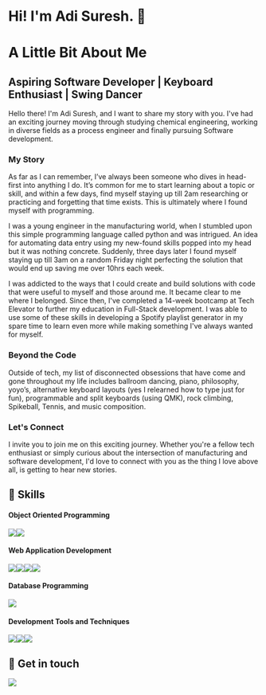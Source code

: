 <h1>Hi! I'm Adi Suresh. 👋</h1>
<p> 
        <h1>A Little Bit About Me</h1>
        <h2>Aspiring Software Developer | Keyboard Enthusiast | Swing Dancer</h2>
        <p>Hello there! I'm Adi Suresh, and I want to share my story with you. I've had an exciting journey moving through studying chemical engineering, working in diverse fields as a process engineer and finally pursuing Software development.</p>
        <h3>My Story</h3>
        <p>As far as I can remember, I’ve always been someone who dives in head-first into anything I do. It’s common for me to start learning about a topic or skill, and within a few days, find myself staying up till 2am researching or practicing and forgetting that time exists. This is ultimately where I found myself with programming.</p>
        <p>I was a young engineer in the manufacturing world, when I stumbled upon this simple programming language called python and was intrigued. An idea for automating data entry using my new-found skills popped into my head but it was nothing concrete. Suddenly, three days later I found myself staying up till 3am on a random Friday night perfecting the solution that would end up saving me over 10hrs each week.</p>
        <p>I was addicted to the ways that I could create and build solutions with code that were useful to myself and those around me. It became clear to me where I belonged. Since then, I've completed a 14-week bootcamp at Tech Elevator to further my education in Full-Stack development. I was able to use some of these skills in developing a Spotify playlist generator in my spare time to learn even more while making something I've always wanted for myself.</p>
        <h3>Beyond the Code</h3>
        <p>Outside of tech, my list of disconnected obsessions that have come and gone throughout my life includes ballroom dancing, piano, philosophy, yoyo’s, alternative keyboard layouts (yes I relearned how to type just for fun), programmable and split keyboards (using QMK), rock climbing, Spikeball, Tennis, and music composition. </p>
        <h3>Let's Connect</h3>
        <p>I invite you to join me on this exciting journey. Whether you're a fellow tech enthusiast or simply curious about the intersection of manufacturing and software development, I'd love to connect with you as the thing I love above all, is getting to hear new stories.</p>
</p>

<h2>🧰 Skills</h2>
<h4>Object Oriented Programming</h4>
<p><img src="https://img.shields.io/badge/Java-%23239120.svg?style=for-the-badge&logo=oracle&logoColor=white"/><img src="https://img.shields.io/badge/python-3776AB.svg?style=for-the-badge&logo=python&logoColor=white"/></p>



<h4>Web Application Development</h4>
<p>
    <img src="https://img.shields.io/badge/html5-%23E34F26.svg?style=for-the-badge&logo=html5&logoColor=white"/><img src="https://img.shields.io/badge/css3-%231572B6.svg?style=for-the-badge&logo=css3&logoColor=white"/><img src="https://img.shields.io/badge/javascript-%23323330.svg?style=for-the-badge&logo=javascript&logoColor=%23F7DF1E"/><img src="https://img.shields.io/badge/vuejs-%2335495e.svg?style=for-the-badge&logo=vuedotjs&logoColor=%234FC08D"/>
</p>

<h4>Database Programming</h4>
<p><img src="https://img.shields.io/badge/Postgresql-4169E1?style=for-the-badge&logo=postgresql&logoColor=white"/></p>

<h4>Development Tools and Techniques</h4>
<p><img src="https://img.shields.io/badge/git-%23F05033.svg?style=for-the-badge&logo=git&logoColor=white"/><img src="https://img.shields.io/badge/Intellij%20Idea-000000.svg?style=for-the-badge&logo=intellij-idea&logoColor=white"/><img src="https://img.shields.io/badge/Visual%20Studio%20Code-0078d7.svg?style=for-the-badge&logo=visual-studio-code&logoColor=white"/></p>


<h2>📝 Get in touch</h2>
<a href="https://www.linkedin.com/in/adityasureshdeveloper/"><img src="https://img.shields.io/badge/linkedin-%230077B5.svg?style=for-the-badge&logo=linkedin&logoColor=white" href="https://www.linkedin.com/in/adityasureshdeveloper/"/></a>
